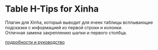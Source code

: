 # Table H-Tips for Xinha
Плагин для Xinha, который выводит для ячеек таблицы всплывающие подсказки с информацией из первой строки и колонки.  
Отличная замена закреплению шапки и первого столбца.

[подробности и руководство](http://inflowia.ru/content/web-table-h-tips-xinha-0-3)
